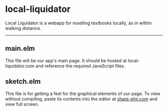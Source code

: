 local-liquidator
================

Local Liquidator is a webapp for reselling textbooks locally, as in within walking distance.

***

## main.elm
This file will be our app's main page.  It should be hosted at local-liquidator.com 
and reference the required JavaScript files.

## sketch.elm
This file is for getting a feel for the graphical elements of our page.  To view without compiling,
paste its contents into the editor at [share-elm.com]() and view full screen.
